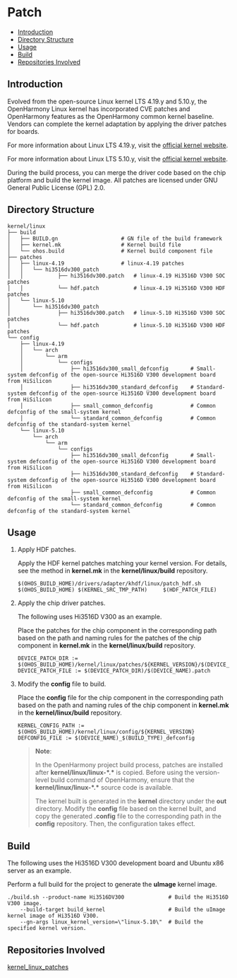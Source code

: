 # Patch<a name="EN-US_TOPIC_0000001078264110"></a>

-   [Introduction](#section11660541593)
-   [Directory Structure](#section21571344112)
-   [Usage](#section1393789267)
-   [Build](#section19369206113115)
-   [Repositories Involved](#section27639463106)

## Introduction<a name="section11660541593"></a>

Evolved from the open-source Linux kernel LTS 4.19.y and 5.10.y, the OpenHarmony Linux kernel has incorporated CVE patches and OpenHarmony features as the OpenHarmony common kernel baseline. Vendors can complete the kernel adaptation by applying the driver patches for boards.

For more information about Linux LTS 4.19.y, visit the [official kernel website](https://git.kernel.org/pub/scm/linux/kernel/git/stable/linux.git/log/?h=linux-4.19.y).

For more information about Linux LTS 5.10.y, visit the [official kernel website](https://git.kernel.org/pub/scm/linux/kernel/git/stable/linux.git/log/?h=linux-5.10.y).

During the build process, you can merge the driver code based on the chip platform and build the kernel image. All patches are licensed under GNU General Public License (GPL) 2.0.

## Directory Structure<a name="section21571344112"></a>

```
kernel/linux
├── build
│	├── BUILD.gn					# GN file of the build framework
│	├── kernel.mk					# Kernel build file
│	└── ohos.build					# Kernel build component file
├── patches
│	├── linux-4.19					# linux-4.19 patches
│	│   └── hi3516dv300_patch		
│	│   		├── hi3516dv300.patch	# linux-4.19 Hi3516D V300 SOC patches
│	│   		└── hdf.patch			# linux-4.19 Hi3516D V300 HDF patches
│	└── linux-5.10
│	    └── hi3516dv300_patch		
│	    		├── hi3516dv300.patch	# linux-5.10 Hi3516D V300 SOC patches
│	    		└── hdf.patch			# linux-5.10 Hi3516D V300 HDF patches
└── config
	├── linux-4.19
	│   └── arch
	│       └── arm
	│           └── configs
	│               ├── hi3516dv300_small_defconfig       # Small-system defconfig of the open-source Hi3516D V300 development board from HiSilicon
	│               ├── hi3516dv300_standard_defconfig    # Standard-system defconfig of the open-source Hi3516D V300 development board from HiSilicon
	│               ├── small_common_defconfig            # Common defconfig of the small-system kernel
	│               └── standard_common_defconfig         # Common defconfig of the standard-system kernel
	└── linux-5.10
	    └── arch
	        └── arm
	            └── configs
	                ├── hi3516dv300_small_defconfig       # Small-system defconfig of the open-source Hi3516D V300 development board from HiSilicon
	                ├── hi3516dv300_standard_defconfig    # Standard-system defconfig of the open-source Hi3516D V300 development board from HiSilicon
	                ├── small_common_defconfig            # Common defconfig of the small-system kernel
	                └── standard_common_defconfig         # Common defconfig of the standard-system kernel
```

## Usage<a name="section1393789267"></a>

1. Apply HDF patches.

	Apply the HDF kernel patches matching your kernel version. For details, see the method in **kernel.mk** in the **kernel/linux/build** repository.
	
	```
	$(OHOS_BUILD_HOME)/drivers/adapter/khdf/linux/patch_hdf.sh $(OHOS_BUILD_HOME) $(KERNEL_SRC_TMP_PATH)     $(HDF_PATCH_FILE)
	```

2. Apply the chip driver patches.

	The following uses Hi3516D V300 as an example.
	
	Place the patches for the chip component in the corresponding path based on the path and naming rules for the patches of the chip component in **kernel.mk** in the **kernel/linux/build** repository.
	
	```
	DEVICE_PATCH_DIR := $(OHOS_BUILD_HOME)/kernel/linux/patches/${KERNEL_VERSION}/$(DEVICE_NAME)_patch
	DEVICE_PATCH_FILE := $(DEVICE_PATCH_DIR)/$(DEVICE_NAME).patch
	```

3. Modify the **config** file to build.

	Place the **config** file for the chip component in the corresponding path based on the path and naming rules of the chip component in **kernel.mk** in the **kernel/linux/build** repository.
	
	```
	KERNEL_CONFIG_PATH := $(OHOS_BUILD_HOME)/kernel/linux/config/${KERNEL_VERSION}
	DEFCONFIG_FILE := $(DEVICE_NAME)_$(BUILD_TYPE)_defconfig
	```
	
	> **Note**:
	>
	>In the OpenHarmony project build process, patches are installed after **kernel/linux/linux-\*\.\*** is copied. Before using the version-level build command of OpenHarmony, ensure that the **kernel/linux/linux-\*\.\*** source code is available.
	>
	>The kernel built is generated in the **kernel** directory under the **out** directory. Modify the **config** file based on the kernel built, and copy the generated **.config** file to the corresponding path in the **config** repository. Then, the configuration takes effect.


## Build<a name="section19369206113115"></a>

The following uses the Hi3516D V300 development board and Ubuntu x86 server as an example.

Perform a full build for the project to generate the **uImage** kernel image.

```
./build.sh --product-name Hi3516DV300              # Build the Hi3516D V300 image.
    --build-target build_kernel                    # Build the uImage kernel image of Hi3516D V300.
    --gn-args linux_kernel_version=\"linux-5.10\"  # Build the specified kernel version.
```

## Repositories Involved<a name="section27639463106"></a>

<u>kernel\_linux\_patches</u>
